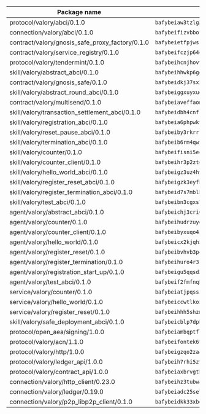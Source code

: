 | Package name                                                  | Package hash                                                  |
| ------------------------------------------------------------- | ------------------------------------------------------------- |
| protocol/valory/abci/0.1.0                                    | `bafybeiaw3tzlg3rkvnn5fcufblktmfwngmxugn4yo7pyjp76zz6aqtqcay` |
| connection/valory/abci/0.1.0                                  | `bafybeifizvbborkmrfx6ur663c6cxzwzptu3ejgjxnu7sjozuaqrudg7um` |
| contract/valory/gnosis_safe_proxy_factory/0.1.0               | `bafybeietfpjwsrhjbamd3wv7io7eeuyxjytgez6cagjc44sx23cugsfkju` |
| contract/valory/service_registry/0.1.0                        | `bafybeifczjp64q2splroc6vgmjnqfauzyuv43f6kfodxrdt2gc2pwtwvcm` |
| protocol/valory/tendermint/0.1.0                              | `bafybeihcnjhovvyyfbkuw5sjyfx2lfd4soeocfqzxz54g67333m6nk5gxq` |
| skill/valory/abstract_abci/0.1.0                              | `bafybeihhwkp6ggbsmaowlhagfdakrjmrrrcq4rzpszuaegfap5ukdrrdcm` |
| contract/valory/gnosis_safe/0.1.0                             | `bafybeidkj37sx2kcdut2hzohfrlpdbzg5mtc2jegk5g5rzktyb7fh4lwf4` |
| skill/valory/abstract_round_abci/0.1.0                        | `bafybeiggxuyxug4pwsxmzsefr6j6v5fcjdqonlapwfysyjih4ikmamtnxe` |
| contract/valory/multisend/0.1.0                               | `bafybeiaveffaomsnmsc5hx62o77u7ilma6eipox7m5lrwa56737ektva3i` |
| skill/valory/transaction_settlement_abci/0.1.0                | `bafybeidbh4cnfz2qqktbljes2vvzdx26ai4abuio5rlonn6bjydgk754j4` |
| skill/valory/registration_abci/0.1.0                          | `bafybeia6phpwkt7r34grsill4dar2btne4j7filayhmgqwwskz4pvivzly` |
| skill/valory/reset_pause_abci/0.1.0                           | `bafybeiby3rkrrffvb3xi3646fdmmuwe3pmgvfmexzvotsyrmtfimo7rx5a` |
| skill/valory/termination_abci/0.1.0                           | `bafybeib6rm4qwysjpwpcpabeu7a6jxwirprvdn6yyroxqh647vhw3zfcuu` |
| skill/valory/counter/0.1.0                                    | `bafybeifisni5eqldoxz6mjwiw7fzryoicqhv65qwtq23ucqo55fxas6w2m` |
| skill/valory/counter_client/0.1.0                             | `bafybeihr3p2ztqpbgzuo4xi7gwq4hjcc3khibirritnxkajaugshlzxjke` |
| skill/valory/hello_world_abci/0.1.0                           | `bafybeigz3uz4hywulzshgj7xea7ew72af3aacgn7evrxma365ubblsdwtu` |
| skill/valory/register_reset_abci/0.1.0                        | `bafybeigzk3eyfhzol4jbvjmq5k4deruivubx6ovg2hhbtree5uswqve3rq` |
| skill/valory/register_termination_abci/0.1.0                  | `bafybeid7s7mblbk26tdoz3y6meg6prrlmsnfwxsi5fggdz26exk6l7fcvy` |
| skill/valory/test_abci/0.1.0                                  | `bafybeibn3cgxs7l3kzpq42cffm5xaonidp63qgjiwh7wabl3cnu5mrt6dy` |
| agent/valory/abstract_abci/0.1.0                              | `bafybeichj3cri6gmoqfy2sr4osepi3j6gydotkrqicsrbljdbvth2unske` |
| agent/valory/counter/0.1.0                                    | `bafybeihudrzuydzomzzfimdeo4osvjwolqye6wqazdycr7ks32kx4sb3vi` |
| agent/valory/counter_client/0.1.0                             | `bafybeibyxuqo4itomksd6wvr3loblr2ba4jxa4x3wvtgr3rofpl5xueaaa` |
| agent/valory/hello_world/0.1.0                                | `bafybeicx2kjqh5yd2pp6lyrh644e7ue5kfpbd67uocdggklm4pbf4q3zum` |
| agent/valory/register_reset/0.1.0                             | `bafybeibvhvb3p45g2h4li2tcboirqrcd7yw4z2cxuh5ccukpdod7i64zxq` |
| agent/valory/register_termination/0.1.0                       | `bafybeihuro4r3k2lytechhq4bhntfokfz7qxl6a4qjsm2lx6ffyujdgdka` |
| agent/valory/registration_start_up/0.1.0                      | `bafybeigu5qqsd3tpccqyuyfolp5ecr3nfv3zpzkeue7j32qob5ouahyaiu` |
| agent/valory/test_abci/0.1.0                                  | `bafybeif2fmfnqhsf3svxvochi72f6cqnt3z3kub3p22taadv5cite74lbi` |
| service/valory/counter/0.1.0                                  | `bafybeiatjpqssigagb5ergjehn5xietc25pff5aviezn3sct53rcs54y3m` |
| service/valory/hello_world/0.1.0                              | `bafybeiccwtlko57q5va2msulshvrj5tjcbcrvoxb3ytzlxg5z4bexnzsby` |
| service/valory/register_reset/0.1.0                           | `bafybeihhh5shzmhd3qx4nehcwcqu6o2nmiyrofxlqbw3yzsecvz43clskm` |
| skill/valory/safe_deployment_abci/0.1.0                       | `bafybeicblp7dpbkipcsedphl73xnudvj4ptcfhvlybkxkq3ufycnmmzefi` |
| protocol/open_aea/signing/1.0.0                               | `bafybeiambqptflge33eemdhis2whik67hjplfnqwieoa6wblzlaf7vuo44` |
| protocol/valory/acn/1.1.0                                     | `bafybeifontek6tvaecatoauiule3j3id6xoktpjubvuqi3h2jkzqg7zh7a` |
| protocol/valory/http/1.0.0                                    | `bafybeigzqo2zaakcjtzzsm6dh4x73v72xg6ctk6muyp5uq5ueb7y34fbxy` |
| protocol/valory/ledger_api/1.0.0                              | `bafybeih7rhi5zvfvwakx5ifgxsz2cfipeecsh7bm3gnudjxtvhrygpcftq` |
| protocol/valory/contract_api/1.0.0                            | `bafybeiaxbrvgtbdrh4lslskuxyp4awyr4whcx3nqq5yrr6vimzsxg5dy64` |
| connection/valory/http_client/0.23.0                          | `bafybeihz3tubwado7j3wlivndzzuj3c6fdsp4ra5r3nqixn3ufawzo3wii` |
| connection/valory/ledger/0.19.0                               | `bafybeiadc25se7dgnn4mufztwpzdono4xsfs45qknzdqyi3gckn6ccuv44` |
| connection/valory/p2p_libp2p_client/0.1.0                     | `bafybeidkk33xbga54szmitk6uwsi3ef56hbbdbuasltqtiyki34hgfpnxa` |
